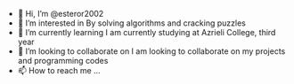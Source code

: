- 👋 Hi, I’m @esteror2002
- 👀 I’m interested in By solving algorithms and cracking puzzles
- 🌱 I’m currently learning I am currently studying at Azrieli College, third year
- 💞️ I’m looking to collaborate on I am looking to collaborate on my projects and programming codes
- 📫 How to reach me ...

<!---
esteror2002/esteror2002 is a ✨ special ✨ repository because its `README.md` (this file) appears on your GitHub profile.
You can click the Preview link to take a look at your changes.
--->
